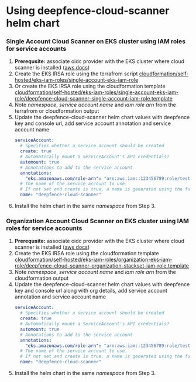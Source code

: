 # Using deepfence-cloud-scanner helm chart

### Single Account Cloud Scanner on EKS cluster using IAM roles for service accounts

1. **Prerequsite:** associate oidc provider with the EKS cluster where cloud scanner is installed ([aws docs](https://docs.aws.amazon.com/eks/latest/userguide/enable-iam-roles-for-service-accounts.html))
2. Create the EKS IRSA role using the terrafrom script [cloudformation/self-hosted/eks-iam-roles/single-account-eks-iam-role](cloudformation/self-hosted/eks-iam-roles/single-account-eks-iam-role)
3. Or create the EKS IRSA role using the cloudformation template [cloudformation/self-hosted/eks-iam-roles/single-account-eks-iam-role/deepfence-cloud-scanner-single-account-iam-role.template](cloudformation/self-hosted/eks-iam-roles/single-account-eks-iam-role/deepfence-cloud-scanner-single-account-iam-role.template)
4. Note *namespace*, *service account name* and *iam role arn* from the terrafrom or cloudformation output
5. Update the deepfence-cloud-scanner helm chart values with deepfence key and console url, add service account annotation and service account name
    ```yaml
    serviceAccount:
      # Specifies whether a service account should be created
      create: true
      # Automatically mount a ServiceAccount's API credentials?
      automount: true
      # Annotations to add to the service account
      annotations: 
        "eks.amazonaws.com/role-arn": "arn:aws:iam::123456789:role/test-cloud-scanner"
      # The name of the service account to use.
      # If not set and create is true, a name is generated using the fullname template
      name: "deepfence-cloud-scanner"
    ```
6. Install the helm chart in the same *namespace* from Step 3.

### Organization Account Cloud Scanner on EKS cluster using IAM roles for service accounts

1. **Prerequsite:** associate oidc provider with the EKS cluster where cloud scanner is installed ([aws docs](https://docs.aws.amazon.com/eks/latest/userguide/enable-iam-roles-for-service-accounts.html))
2. Create the EKS IRSA role using the cloudformation template [cloudformation/self-hosted/eks-iam-roles/organization-eks-iam-role/deepfence-cloud-scanner-organization-stackset-iam-role.template](cloudformation/self-hosted/eks-iam-roles/organization-eks-iam-role/deepfence-cloud-scanner-organization-stackset-iam-role.template)
3. Note *namespace*, *service account name* and *iam role arn* from the cloudformation output
4. Update the deepfence-cloud-scanner helm chart values with deepfence key and console url along with org details, add service account annotation and service account name
    ```yaml
    serviceAccount:
      # Specifies whether a service account should be created
      create: true
      # Automatically mount a ServiceAccount's API credentials?
      automount: true
      # Annotations to add to the service account
      annotations: 
        "eks.amazonaws.com/role-arn": "arn:aws:iam::123456789:role/test-cloud-scanner"
      # The name of the service account to use.
      # If not set and create is true, a name is generated using the fullname template
      name: "deepfence-cloud-scanner"
    ```
6. Install the helm chart in the same *namespace* from Step 3.
